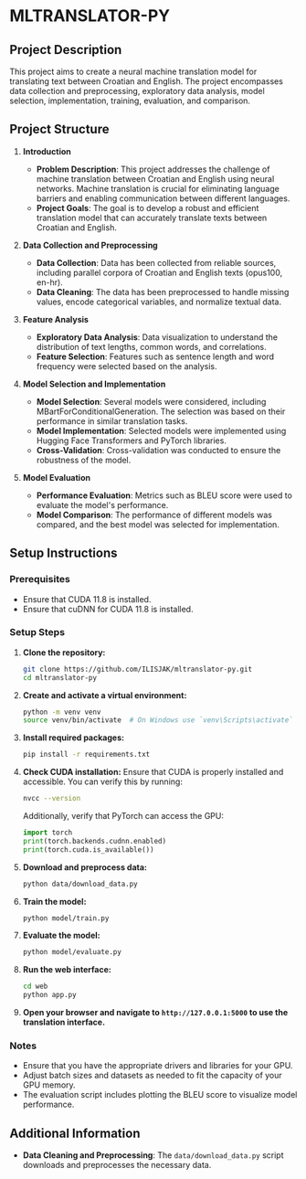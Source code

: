 
# MLTRANSLATOR-PY

## Project Description
This project aims to create a neural machine translation model for translating text between Croatian and English. The project encompasses data collection and preprocessing, exploratory data analysis, model selection, implementation, training, evaluation, and comparison.

## Project Structure

1. **Introduction**
    - **Problem Description**: This project addresses the challenge of machine translation between Croatian and English using neural networks. Machine translation is crucial for eliminating language barriers and enabling communication between different languages.
    - **Project Goals**: The goal is to develop a robust and efficient translation model that can accurately translate texts between Croatian and English.

2. **Data Collection and Preprocessing**
    - **Data Collection**: Data has been collected from reliable sources, including parallel corpora of Croatian and English texts (opus100, en-hr).
    - **Data Cleaning**: The data has been preprocessed to handle missing values, encode categorical variables, and normalize textual data.

3. **Feature Analysis**
    - **Exploratory Data Analysis**: Data visualization to understand the distribution of text lengths, common words, and correlations.
    - **Feature Selection**: Features such as sentence length and word frequency were selected based on the analysis.

4. **Model Selection and Implementation**
    - **Model Selection**: Several models were considered, including MBartForConditionalGeneration. The selection was based on their performance in similar translation tasks.
    - **Model Implementation**: Selected models were implemented using Hugging Face Transformers and PyTorch libraries.
    - **Cross-Validation**: Cross-validation was conducted to ensure the robustness of the model.

5. **Model Evaluation**
    - **Performance Evaluation**: Metrics such as BLEU score were used to evaluate the model's performance.
    - **Model Comparison**: The performance of different models was compared, and the best model was selected for implementation.

## Setup Instructions

### Prerequisites
- Ensure that CUDA 11.8 is installed.
- Ensure that cuDNN for CUDA 11.8 is installed.

### Setup Steps

1. **Clone the repository:**
    ```bash
    git clone https://github.com/ILISJAK/mltranslator-py.git
    cd mltranslator-py
    ```

2. **Create and activate a virtual environment:**
    ```bash
    python -m venv venv
    source venv/bin/activate  # On Windows use `venv\Scripts\activate`
    ```

3. **Install required packages:**
    ```bash
    pip install -r requirements.txt
    ```

4. **Check CUDA installation:**
    Ensure that CUDA is properly installed and accessible. You can verify this by running:
    ```bash
    nvcc --version
    ```
    Additionally, verify that PyTorch can access the GPU:
    ```python
    import torch
    print(torch.backends.cudnn.enabled)
    print(torch.cuda.is_available())
    ```

5. **Download and preprocess data:**
    ```bash
    python data/download_data.py
    ```

6. **Train the model:**
    ```bash
    python model/train.py
    ```

7. **Evaluate the model:**
    ```bash
    python model/evaluate.py
    ```

8. **Run the web interface:**
    ```bash
    cd web
    python app.py
    ```

9. **Open your browser and navigate to `http://127.0.0.1:5000` to use the translation interface.**

### Notes
- Ensure that you have the appropriate drivers and libraries for your GPU.
- Adjust batch sizes and datasets as needed to fit the capacity of your GPU memory.
- The evaluation script includes plotting the BLEU score to visualize model performance.

## Additional Information
- **Data Cleaning and Preprocessing**: The `data/download_data.py` script downloads and preprocesses the necessary data.
